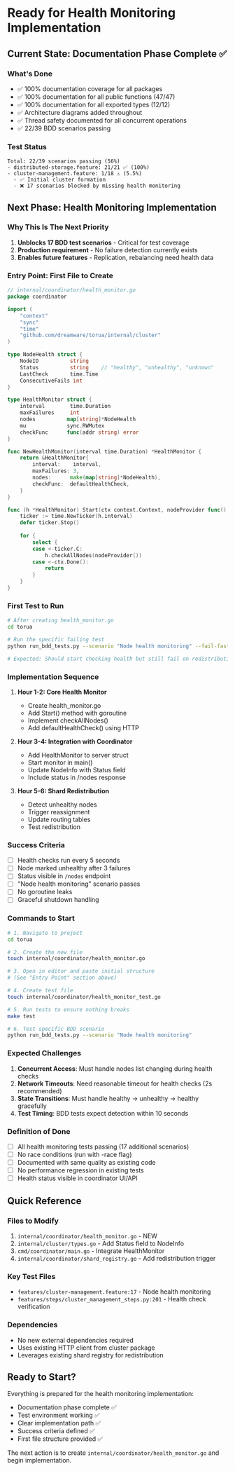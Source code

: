 # Ready for Health Monitoring Implementation

## Current State: Documentation Phase Complete ✅

### What's Done
- ✅ 100% documentation coverage for all packages
- ✅ 100% documentation for all public functions (47/47)
- ✅ 100% documentation for all exported types (12/12)
- ✅ Architecture diagrams added throughout
- ✅ Thread safety documented for all concurrent operations
- ✅ 22/39 BDD scenarios passing

### Test Status
```
Total: 22/39 scenarios passing (56%)
- distributed-storage.feature: 21/21 ✅ (100%)
- cluster-management.feature: 1/18 ⚠️ (5.5%)
  - ✅ Initial cluster formation
  - ❌ 17 scenarios blocked by missing health monitoring
```

## Next Phase: Health Monitoring Implementation

### Why This Is The Next Priority
1. **Unblocks 17 BDD test scenarios** - Critical for test coverage
2. **Production requirement** - No failure detection currently exists
3. **Enables future features** - Replication, rebalancing need health data

### Entry Point: First File to Create
```go
// internal/coordinator/health_monitor.go
package coordinator

import (
    "context"
    "sync"
    "time"
    "github.com/dreamware/torua/internal/cluster"
)

type NodeHealth struct {
    NodeID          string
    Status          string    // "healthy", "unhealthy", "unknown"
    LastCheck       time.Time
    ConsecutiveFails int
}

type HealthMonitor struct {
    interval        time.Duration
    maxFailures     int
    nodes          map[string]*NodeHealth
    mu             sync.RWMutex
    checkFunc      func(addr string) error
}

func NewHealthMonitor(interval time.Duration) *HealthMonitor {
    return &HealthMonitor{
        interval:    interval,
        maxFailures: 3,
        nodes:      make(map[string]*NodeHealth),
        checkFunc:  defaultHealthCheck,
    }
}

func (h *HealthMonitor) Start(ctx context.Context, nodeProvider func() []cluster.NodeInfo) {
    ticker := time.NewTicker(h.interval)
    defer ticker.Stop()
    
    for {
        select {
        case <-ticker.C:
            h.checkAllNodes(nodeProvider())
        case <-ctx.Done():
            return
        }
    }
}
```

### First Test to Run
```bash
# After creating health_monitor.go
cd torua

# Run the specific failing test
python run_bdd_tests.py --scenario "Node health monitoring" --fail-fast

# Expected: Should start checking health but still fail on redistribution
```

### Implementation Sequence
1. **Hour 1-2: Core Health Monitor**
   - Create health_monitor.go
   - Add Start() method with goroutine
   - Implement checkAllNodes()
   - Add defaultHealthCheck() using HTTP

2. **Hour 3-4: Integration with Coordinator**
   - Add HealthMonitor to server struct
   - Start monitor in main()
   - Update NodeInfo with Status field
   - Include status in /nodes response

3. **Hour 5-6: Shard Redistribution**
   - Detect unhealthy nodes
   - Trigger reassignment
   - Update routing tables
   - Test redistribution

### Success Criteria
- [ ] Health checks run every 5 seconds
- [ ] Node marked unhealthy after 3 failures
- [ ] Status visible in `/nodes` endpoint
- [ ] "Node health monitoring" scenario passes
- [ ] No goroutine leaks
- [ ] Graceful shutdown handling

### Commands to Start
```bash
# 1. Navigate to project
cd torua

# 2. Create the new file
touch internal/coordinator/health_monitor.go

# 3. Open in editor and paste initial structure
# (See "Entry Point" section above)

# 4. Create test file
touch internal/coordinator/health_monitor_test.go

# 5. Run tests to ensure nothing breaks
make test

# 6. Test specific BDD scenario
python run_bdd_tests.py --scenario "Node health monitoring"
```

### Expected Challenges
1. **Concurrent Access**: Must handle nodes list changing during health checks
2. **Network Timeouts**: Need reasonable timeout for health checks (2s recommended)
3. **State Transitions**: Must handle healthy → unhealthy → healthy gracefully
4. **Test Timing**: BDD tests expect detection within 10 seconds

### Definition of Done
- [ ] All health monitoring tests passing (17 additional scenarios)
- [ ] No race conditions (run with -race flag)
- [ ] Documented with same quality as existing code
- [ ] No performance regression in existing tests
- [ ] Health status visible in coordinator UI/API

## Quick Reference

### Files to Modify
1. `internal/coordinator/health_monitor.go` - NEW
2. `internal/cluster/types.go` - Add Status field to NodeInfo
3. `cmd/coordinator/main.go` - Integrate HealthMonitor
4. `internal/coordinator/shard_registry.go` - Add redistribution trigger

### Key Test Files
- `features/cluster-management.feature:17` - Node health monitoring
- `features/steps/cluster_management_steps.py:201` - Health check verification

### Dependencies
- No new external dependencies required
- Uses existing HTTP client from cluster package
- Leverages existing shard registry for redistribution

## Ready to Start?
Everything is prepared for the health monitoring implementation:
- Documentation phase complete ✅
- Test environment working ✅
- Clear implementation path ✅
- Success criteria defined ✅
- First file structure provided ✅

The next action is to create `internal/coordinator/health_monitor.go` and begin implementation.